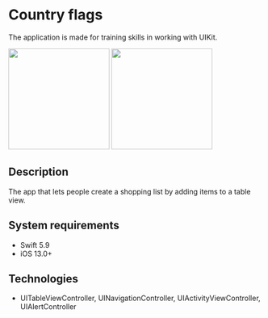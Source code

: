 # Country flags
The application is made for training skills in working with UIKit.

<img src="https://github.com/user-attachments/assets/63302aa8-3218-4f24-bfba-6708de7da516" width="200">
<img src="https://github.com/user-attachments/assets/95df300f-53a8-4c8d-b0a2-1b4f04458767" width="200">

## Description
The app that lets people create a shopping list by adding items to a table view.
## System requirements
* Swift 5.9
* iOS 13.0+
## Technologies
* UITableViewController, UINavigationController, UIActivityViewController, UIAlertController
